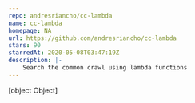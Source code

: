 ```yaml
---
repo: andresriancho/cc-lambda
name: cc-lambda
homepage: NA
url: https://github.com/andresriancho/cc-lambda
stars: 90
starredAt: 2020-05-08T03:47:19Z
description: |-
    Search the common crawl using lambda functions
---
```


[object Object]
